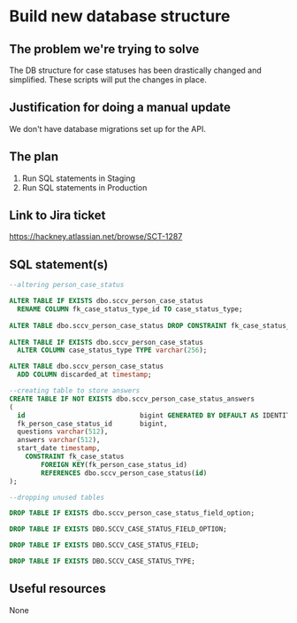 # Build new database structure

## The problem we're trying to solve

The DB structure for case statuses has been drastically changed and simplified.
These scripts will put the changes in place.

## Justification for doing a manual update

We don't have database migrations set up for the API.

## The plan

1. Run SQL statements in Staging
2. Run SQL statements in Production

## Link to Jira ticket

https://hackney.atlassian.net/browse/SCT-1287

## SQL statement(s)

```sql
--altering person_case_status

ALTER TABLE IF EXISTS dbo.sccv_person_case_status
  RENAME COLUMN fk_case_status_type_id TO case_status_type;
  
ALTER TABLE dbo.sccv_person_case_status DROP CONSTRAINT fk_case_status_type;  
    
ALTER TABLE IF EXISTS dbo.sccv_person_case_status
  ALTER COLUMN case_status_type TYPE varchar(256);

ALTER TABLE dbo.sccv_person_case_status  
  ADD COLUMN discarded_at timestamp;  

--creating table to store answers
CREATE TABLE IF NOT EXISTS dbo.sccv_person_case_status_answers
(
  id                             bigint GENERATED BY DEFAULT AS IDENTITY NOT NULL PRIMARY KEY,
  fk_person_case_status_id       bigint,
  questions varchar(512),
  answers varchar(512), 
  start_date timestamp,
    CONSTRAINT fk_case_status
        FOREIGN KEY(fk_person_case_status_id)
        REFERENCES dbo.sccv_person_case_status(id)	
);

--dropping unused tables

DROP TABLE IF EXISTS dbo.sccv_person_case_status_field_option;

DROP TABLE IF EXISTS DBO.SCCV_CASE_STATUS_FIELD_OPTION;

DROP TABLE IF EXISTS DBO.SCCV_CASE_STATUS_FIELD;

DROP TABLE IF EXISTS DBO.SCCV_CASE_STATUS_TYPE;
```

## Useful resources

None
